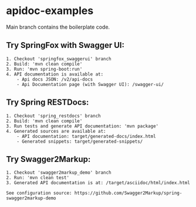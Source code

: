 # apidoc-examples

Main branch contains the boilerplate code.

## Try SpringFox with Swagger UI:
	1. Checkout 'springfox_swaggerui' branch
	2. Build: 'mvn clean compile'
	3. Run: 'mvn spring-boot:run'
	4. API documentation is available at:
		- Api docs JSON: /v2/api-docs
		- Api Documentation page (with Swagger UI): /swagger-ui/


## Try Spring RESTDocs:
	1. Checkout 'spring_restdocs' branch
	2. Build: 'mvn clean compile'
	3. Run tests and generate API documentation: 'mvn package'
	4. Generated sources are available at:
		- API documentation: target/generated-docs/index.html
		- Generated snippets: target/generated-snippets/
		

## Try Swagger2Markup:
	1. Checkout 'swagger2markup_demo' branch
	2. Run: 'mvn clean test'
	3. Generated API documentation is at: /target/asciidoc/html/index.html
	
	See configuration source: https://github.com/Swagger2Markup/spring-swagger2markup-demo
		